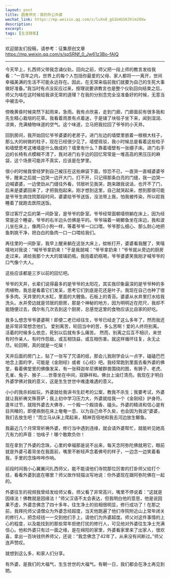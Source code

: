 ```yaml
---
layout: post
title: 圆善师兄：我的外公外婆
wechat_link: https://mp.weixin.qq.com/s/luXn8_gG1b4G5KJhlm2OXw
description: 
excerpt: 
tags: [生活随笔]
---
```


欢迎朋友们投稿，请参考：征集原创文章 https://mp.weixin.qq.com/s/spSRNf_0_Jw61z3Bo-fAlQ

---

今天早上，扎西师父带我念诵仪轨，回向之前，师父把一段上师的教言发给我看：“一百年之内，世界上的每个人包括你最爱的父母、家人都将一一离开，世间幸福美满的生活不可能永远存在。因此，在无常来临前我们就要为自己的生死大事做好准备。”我当时有点没反应过来，按理说要讲教言也是整个仪轨回向结束之后，师父为啥在这时候给我讲无常的道理？在我的分别念完全没准备好的时候，无意当中被击中。

傍晚黄昏时候突然下起雨来，急雨。我有点欣喜，走到门廊，门廊面前有很多我和先生精心栽培的花草。我看着雨景有点着迷，于是铺了块毯子坐下来，闻到湿润、凉爽，充满植物味道的空气。这个味道，立马把我拉回了爷爷的小天井。

回到房间，我开始回忆爷爷婆婆的老房子。进门左边的墙壁里嵌着一根根大柱子，那么大的树做的柱子，现在已经很少见了。墙壁斑驳，我小时候总是看着这些柱子和墙壁思考这堵墙是什么做成的？墙里有什么？靠着墙壁有一张绷子床。进门右手边的长椅有点模糊不清了，我对进门右手边的回忆常常是一堆高高的黑压压的麻袋，这个场景可能并不真实，应该是在梦里。

很小的时候我曾经梦到自己被压在这些麻袋下面，惊恐不已，一直哭一直喊婆婆爷爷，醒来之后就一边哭一边开大门，打不开，只记得那条白亮的门缝，我一边哭一边喊婆婆，一边使劲从门缝往外看，邻居听见我哭，跑来跟我说话，也开不了门，后来是婆婆回来了，才把我抱起来。刚才想到这里，自己就哭起来，想到那很可能是爷爷生病住院那段时间，婆婆给爷爷送饭，没法带上我，怕我被传染，所以趁我睡着了就跑去医院送饭。

穿过客厅之后的第一间卧室，是爷爷的卧室。爷爷经常面朝墙侧躺在床上，因为经常是这个睡姿，爷爷的右半边头仿佛是平的。爷爷端着一碗鲫鱼坐在床边，我和波儿坐在床上，像两只小狗一样，等着爷爷一口口喂，爷爷那么细心、那么耐心地把鱼刺挑干净，把白白的鱼肉一口一口喂给我们。

再往里的一间卧室，我早上醒来躺在这张大床上，蚊帐打开，婆婆看我醒了，笑嘻嘻地对我说：“喊爷爷拿奶来！”于是我就喊：“爷爷拿奶来！”爷爷就从旁边的厨房走过来，递给我那个大大的玻璃奶瓶，我抱着奶瓶喝，爷爷婆婆笑我刚才喊爷爷的口气像个大人。

这些应该都是三岁以前的回忆吧。

爷爷的天井，长辈们说得最多的是爷爷的太阳花，其实我印象最深的是爷爷种的多肉植物，我总是看着它们发呆，思考它们到底是花还是叶子。我现在自己也种了很多多肉。天井里的大水缸，里面的大鲤鱼。石板上的青苔。婆婆从水井里打水给我洗头。水井旁边就是邻居的厨房，那是个神秘的地方，因为明明近在咫尺，我却不能随便过去，偶尔有几次去到这个厨房，总感觉这里的食物应该比自家的好吃。

我多么想念爷爷婆婆啊！即便二老已经往生，爷爷已经走了这么多年了，然而我还是非常非常想念他们。
爱别离苦，轮回当中的苦，多么苦啊！爱的人终将别离。活着的时候多么依恋，死别以后就有多么痛苦。
然而，别离之后互不相识，来世有时作亲人、有时作怨敌，或互相饶益，或互相伤害。就这样循环往复，永无止尽。轮回啊，真的就是一坨屎！

天井后面的房门上，贴了一张写了咒语的纸，那会儿我刚学会认一点字，磕磕巴巴地念上面的字，可能是《金刚经》或者《心经》吧。我经常跑到里面去看外婆的佛堂，看着佛堂里的佛像发呆，有一张释迦牟尼佛被群兽围绕的图，有狮子、老虎、孔雀、兔子、猴子……世尊坐在中间，寂静祥和。佛台上油灯清亮。我现在才明白外婆学佛对我的意义，这是生生世世中难逢难遇的意义。

小小的我杀蚂蚁玩，外婆就给我讲书生赶考的公案，教我不杀生；我要考试，外婆就让我祈祷文殊菩萨；我上初中学习压力大，外婆就给我一个《金刚经》护身符。逢年过节，就陪外婆去大佛寺，一个殿一个殿烧香、磕头。外婆的精进和信心是有目共睹的，即便病倒在床上奄奄一息、以为自己命不久矣，也会因为我说“婆婆，我们去放生吧！”而立马从床上爬起来，精神百倍地和我去河边放生鲫鱼。

我最近几个月常常祈祷外婆，修行当中遇到违缘，就会请外婆帮忙，就能听见她高亢有力的声音：怕啥子！哪个敢欺负你！

现在拿到了外婆的念珠，心里的幸福那是说不出来，每天念阿弥陀佛就用它，眼前就是外婆弓着背坐在我面前，嘴里不断轻声念着佛号的样子，一边念一边笑着看我，手里的念珠哗哗作响。

前段时间我小心翼翼问扎西师父，能不能请他们寺院那位厉害的打卦师父给打个挂，看看外婆到底在哪里？师父故作轻描淡写地说：你外婆现在跟阿弥陀佛在一起的。

外婆往生的视频我曾经发给师父看，师父看了非常高兴，嘴里不停说着：“这就是因缘法！佛教就是因缘法！”师父汉语不太会表达，但我明白他的意思，他是说因果不虚，外婆念佛念了四十多年，往生净土的验相很明显，修行成功了！在那之前，我拜托师父请僧众为外婆念经超度，当天他跑遍了他们寺院附近山上常年闭关的修行人，把念经钱一一交到他们手上，请他们为外婆超度。师父对这件事情的上心的程度，以及能找到的那些常年拒绝打扰的修行人，可见他对外婆往生净土充满信心。他和外婆只有过一面之缘，是在绵阳的家里，外婆看家里来了出家人，很欢喜，拿出一百块钱供养师父，还说：“我念佛念了42年了，从来没有间断过。”师父连声赞叹。

就想到这么多，和家人们分享。

有外婆，是我们的大福气，生生世世的大福气。有朝一日，我们都会在净土再见到她。

